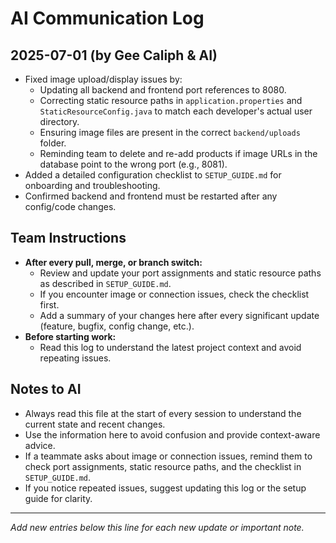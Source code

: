 # AI Communication Log

## 2025-07-01 (by Gee Caliph & AI)
- Fixed image upload/display issues by:
  - Updating all backend and frontend port references to 8080.
  - Correcting static resource paths in `application.properties` and `StaticResourceConfig.java` to match each developer's actual user directory.
  - Ensuring image files are present in the correct `backend/uploads` folder.
  - Reminding team to delete and re-add products if image URLs in the database point to the wrong port (e.g., 8081).
- Added a detailed configuration checklist to `SETUP_GUIDE.md` for onboarding and troubleshooting.
- Confirmed backend and frontend must be restarted after any config/code changes.

## Team Instructions
- **After every pull, merge, or branch switch:**
  - Review and update your port assignments and static resource paths as described in `SETUP_GUIDE.md`.
  - If you encounter image or connection issues, check the checklist first.
  - Add a summary of your changes here after every significant update (feature, bugfix, config change, etc.).
- **Before starting work:**
  - Read this log to understand the latest project context and avoid repeating issues.

## Notes to AI
- Always read this file at the start of every session to understand the current state and recent changes.
- Use the information here to avoid confusion and provide context-aware advice.
- If a teammate asks about image or connection issues, remind them to check port assignments, static resource paths, and the checklist in `SETUP_GUIDE.md`.
- If you notice repeated issues, suggest updating this log or the setup guide for clarity.

---

*Add new entries below this line for each new update or important note.* 